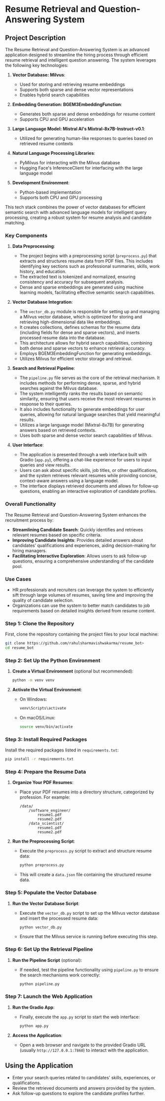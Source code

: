 # Resume Retrieval and Question-Answering System

## Project Description

The Resume Retrieval and Question-Answering System is an advanced application designed to streamline the hiring process through efficient resume retrieval and intelligent question answering. The system leverages the following key technologies:


1. **Vector Database: Milvus**:
   - Used for storing and retrieving resume embeddings
   - Supports both sparse and dense vector representations
   - Enables hybrid search capabilities

2. **Embedding Generation: BGEM3EmbeddingFunction**:
   - Generates both sparse and dense embeddings for resume content
   - Supports CPU and GPU acceleration

3. **Large Language Model: Mistral AI's Mixtral-8x7B-Instruct-v0.1**:
   - Utilized for generating human-like responses to queries based on retrieved resume contexts

4. **Natural Language Processing Libraries**:
   - PyMilvus for interacting with the Milvus database
   - Hugging Face's InferenceClient for interfacing with the large language model

5. **Development Environment**:
   - Python-based implementation
   - Supports both CPU and GPU processing

This tech stack combines the power of vector databases for efficient semantic search with advanced language models for intelligent query processing, creating a robust system for resume analysis and candidate matching.

### Key Components

1. **Data Preprocessing**:
   - The project begins with a preprocessing script (`preprocess.py`) that extracts and structures resume data from PDF files. This includes identifying key sections such as professional summaries, skills, work history, and education.
   - The extracted text is tokenized and normalized, ensuring consistency and accuracy for subsequent analysis.
   - Dense and sparse embeddings are generated using machine learning models, facilitating effective semantic search capabilities.

2. **Vector Database Integration**:
   - The `vector_db.py` module is responsible for setting up and managing a Milvus vector database, which is optimized for storing and retrieving high-dimensional data like embeddings.
   - It creates collections, defines schemas for the resume data (including fields for dense and sparse vectors), and inserts processed resume data into the database.
   - This architecture allows for hybrid search capabilities, combining both dense and sparse vectors to enhance retrieval accuracy.
   - Employs BGEM3EmbeddingFunction for generating embeddings.
   - Utilizes Milvus for efficient vector storage and retrieval.

3. **Search and Retrieval Pipeline**:
   - The `pipeline.py` file serves as the core of the retrieval mechanism. It includes methods for performing dense, sparse, and hybrid searches against the Milvus database.
   - The system intelligently ranks the results based on semantic similarity, ensuring that users receive the most relevant resumes in response to their queries.
   - It also includes functionality to generate embeddings for user queries, allowing for natural language searches that yield meaningful results.
   - Utilizes a large language model (Mixtral-8x7B) for generating answers based on retrieved contexts.
   - Uses both sparse and dense vector search capabilities of Milvus.

4. **User Interface**:
   - The application is presented through a web interface built with Gradio (`app.py`), offering a chat-like experience for users to input queries and view results.
   - Users can ask about specific skills, job titles, or other qualifications, and the system retrieves relevant resumes while providing concise, context-aware answers using a language model.
   - The interface displays retrieved documents and allows for follow-up questions, enabling an interactive exploration of candidate profiles.

### Overall Functionality

The Resume Retrieval and Question-Answering System enhances the recruitment process by:
- **Streamlining Candidate Search**: Quickly identifies and retrieves relevant resumes based on specific criteria.
- **Improving Candidate Insights**: Provides detailed answers about candidates’ qualifications and experiences, aiding decision-making for hiring managers.
- **Facilitating Interactive Exploration**: Allows users to ask follow-up questions, ensuring a comprehensive understanding of the candidate pool.

### Use Cases

- HR professionals and recruiters can leverage the system to efficiently sift through large volumes of resumes, saving time and improving the quality of candidate selection.
- Organizations can use the system to better match candidates to job requirements based on detailed insights derived from resume content.

### Step 1: Clone the Repository

First, clone the repository containing the project files to your local machine:

```bash
git clone https://github.com/rahulsharmavishwakarma/resume_bot>
cd resume_bot
```

### Step 2: Set Up the Python Environment

1. **Create a Virtual Environment** (optional but recommended):

   ```bash
   python -m venv venv
   ```

2. **Activate the Virtual Environment**:
   - On Windows:

     ```bash
     venv\Scripts\activate
     ```
   - On macOS/Linux:

     ```bash
     source venv/bin/activate
     ```

### Step 3: Install Required Packages

Install the required packages listed in `requirements.txt`:

```bash
pip install -r requirements.txt
```

### Step 4: Prepare the Resume Data

1. **Organize Your PDF Resumes**:
   - Place your PDF resumes into a directory structure, categorized by profession. For example:

     ```
     /data/
         /software_engineer/
             resume1.pdf
             resume2.pdf
         /data_scientist/
             resume1.pdf
             resume2.pdf
     ```

2. **Run the Preprocessing Script**:
   - Execute the `preprocess.py` script to extract and structure resume data:

     ```bash
     python preprocess.py
     ```
   - This will create a `data.json` file containing the structured resume data.

### Step 5: Populate the Vector Database

1. **Run the Vector Database Script**:
   - Execute the `vector_db.py` script to set up the Milvus vector database and insert the processed resume data:

     ```bash
     python vector_db.py
     ```
   - Ensure that the Milvus service is running before executing this step.

### Step 6: Set Up the Retrieval Pipeline

1. **Run the Pipeline Script** (optional):
   - If needed, test the pipeline functionality using `pipeline.py` to ensure the search mechanisms work correctly:

     ```bash
     python pipeline.py
     ```

### Step 7: Launch the Web Application

1. **Run the Gradio App**:
   - Finally, execute the `app.py` script to start the web interface:

     ```bash
     python app.py
     ```

2. **Access the Application**:
   - Open a web browser and navigate to the provided Gradio URL (usually `http://127.0.0.1:7860`) to interact with the application.

## Using the Application

- Enter your search queries related to candidates' skills, experiences, or qualifications.
- Review the retrieved documents and answers provided by the system.
- Ask follow-up questions to explore the candidate profiles further.